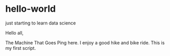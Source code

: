 # hello-world
just starting to learn data science

Hello all,

The Machine That Goes Ping here. I enjoy a good hike and bike ride.
This is my first script.
